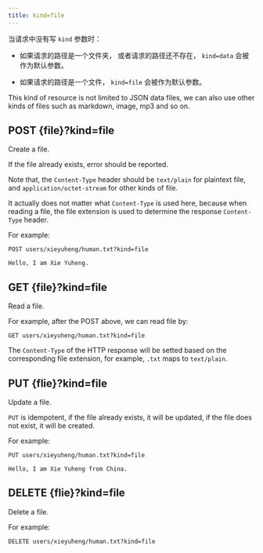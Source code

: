 ```yaml
---
title: kind=file
---
```


当请求中没有写 `kind` 参数时：

- 如果请求的路径是一个文件夹，
  或者请求的路径还不存在，
  `kind=data` 会被作为默认参数。

- 如果请求的路径是一个文件，
  `kind=file` 会被作为默认参数。

This kind of resource is not limited to JSON data files,
we can also use other kinds of files such as markdown, image, mp3 and so on.

## POST {file}?kind=file

Create a file.

If the file already exists,
error should be reported.

Note that, the `Content-Type` header should be `text/plain` for plaintext file,
and `application/octet-stream` for other kinds of file.

It actually does not matter what `Content-Type` is used here,
because when reading a file, the file extension is used
to determine the response `Content-Type` header.

For example:

```
POST users/xieyuheng/human.txt?kind=file

Hello, I am Xie Yuheng.
```

## GET {file}?kind=file

Read a file.

For example, after the POST above, we can read file by:

```
GET users/xieyuheng/human.txt?kind=file
```

The `Content-Type` of the HTTP response will be setted
based on the corresponding file extension,
for example, `.txt` maps to `text/plain`.

## PUT {flie}?kind=file

Update a file.

`PUT` is idempotent, if the file already exists, it will be updated,
if the file does not exist, it will be created.

For example:

```
PUT users/xieyuheng/human.txt?kind=file

Hello, I am Xie Yuheng from China.
```

## DELETE {flie}?kind=file


Delete a file.

For example:

```
DELETE users/xieyuheng/human.txt?kind=file
```

